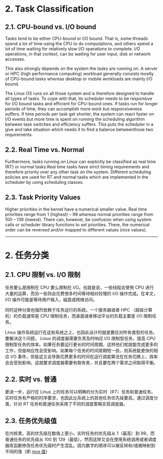 # 2. Task Classification

## 2.1. CPU-bound vs. I/O bound

Tasks tend to be either CPU-bound or I/O bound. That is, some threads spend a lot of time using the CPU to do computations, and others spend a lot of time waiting for relatively slow I/O operations to complete. I/O operations, in that context, can be waiting for user input, disk or network accesses.

This also strongly depends on the system the tasks are running on. A server or HPC (high performance computing) workload generally consists mostly of CPU-bound tasks whereas desktop or mobile workloads are mainly I/O bound.

The Linux OS runs on all those system and is therefore designed to handle all types of tasks. To cope with that, its scheduler needs to be responsive for I/O bound tasks and efficient for CPU-bound ones. If tasks run for longer periods of time, they can accomplish more work but responsiveness suffers. If time periods per task get shorter, the system can react faster on I/O events but more time is spent on running the scheduling algorithm between task switches and efficiency suffers. This puts the scheduler in a give and take situation which needs it to find a balance betweenthose two requirements.

## 2.2. Real Time vs. Normal

Furthermore, tasks running on Linux can explicitly be classified as real time (RT) or normal tasks.Real time tasks have strict timing requirements and therefore priority over any other task on the system. Different scheduling policies are used for RT and normal tasks which are implemented in the scheduler by using scheduling classes.

## 2.3. Task Priority Values

Higher priorities in the kernel have a numerical smaller value. Real time priorities range from 1 (highest) – 99 whereas normal priorities range from 100 – 139 (lowest). There can, however, be confusion when using system calls or scheduler library functions to set priorities. There, the numerical order can be reversed and/or mapped to different values (nice values).

---

# 2. 任务分类

## 2.1. CPU 限制 vs. I/O 限制

任务要么是限制在 CPU 要么限制在 I/O。也就是说，一些线程会使用 CPU 进行大量的运算，而另一些则会花费很多时间等待相对较慢的 I/O 操作完成。在本文， I/O 操作可能是等待用户输入，磁盘或网络访问。

同时这种分类也强烈依赖于任务运行的系统。一个服务器或者 HPC （超级计算机）的负载通常是 CPU 限制任务，而桌面或者移动平台的负载主要是 I/O 限制任务。

Linux 操作系统运行在这些系统之上，也因此设计时就是要应对所有类型的任务。要解决这个问题， Linux 的调度器需要负责及时响应 I/O 限制型任务，提高 CPU 限制型任务的效率。如果任务要运行更长的时间周期，这样他们呢就能完成更多的工作，但是响应性会受影响。如果每个任务的时间周期短一些，则系统能更快的相应 I/O 事件，但是这又会导致花费更多的时间在运行调度算法在任务切换上，效率会会受到影响。这就要求调度器需要有取有舍，并且要在两个需求之间取得平衡。

## 2.2. 实时 vs. 普通

更进一步，运行在 Linux 上的任务可以明确的分为实时（RT）任务和普通任务。实时任务有严格的时序要求，也因此比系统上的其他任务优先级要高。通过调度分类，针对 RT 任务和普通任务采用了不同的调度策略实现调度器。

## 2.3. 任务优先级值

在内核里，高的优先级在数值上更小。实时任务的优先级从 1（最高）到 99，而普通任务的优先级从 100 到 139（最低）。然而这样又会在使用系统调用或者调度器库函数修改任务优先级时产生混乱。因为数字的顺序可以被反转和/或被映射到不同的值（即 [nice 值][2.1]）




[2.1]: https://zh.wikipedia.org/wiki/Nice%E5%80%BC




